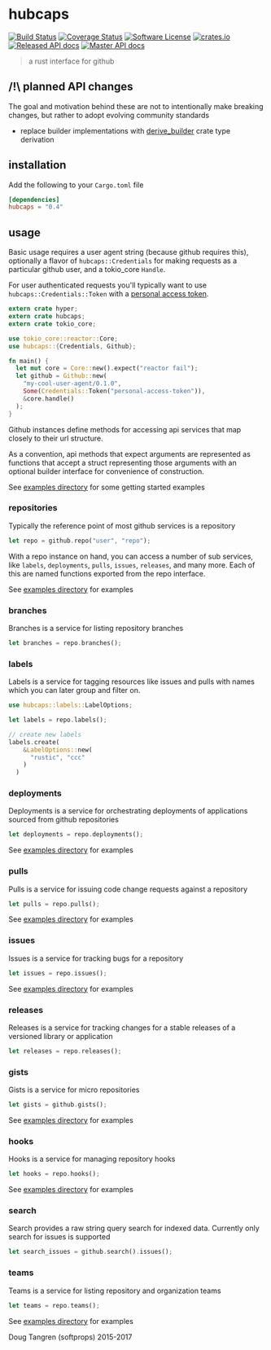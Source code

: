 # hubcaps

[![Build Status](https://travis-ci.org/softprops/hubcaps.svg?branch=master)](https://travis-ci.org/softprops/hubcaps) [![Coverage Status](https://coveralls.io/repos/softprops/hubcaps/badge.svg?branch=master&service=github)](https://coveralls.io/github/softprops/hubcaps?branch=master) [![Software License](https://img.shields.io/badge/license-MIT-brightgreen.svg)](LICENSE) [![crates.io](http://meritbadge.herokuapp.com/hubcaps)](https://crates.io/crates/hubcaps) [![Released API docs](https://docs.rs/hubcaps/badge.svg)](http://docs.rs/hubcaps) [![Master API docs](https://img.shields.io/badge/docs-master-green.svg)](https://softprops.github.io/hubcaps)

> a rust interface for github

## /!\ planned API changes

The goal and motivation behind these are not to intentionally make breaking changes, but rather to adopt evolving community standards

* replace builder implementations with [derive_builder](https://crates.io/crates/derive_builder) crate type derivation

## installation

Add the following to your `Cargo.toml` file

```toml
[dependencies]
hubcaps = "0.4"
```

## usage

Basic usage requires a user agent string (because github requires this),
optionally a flavor of `hubcaps::Credentials` for making requests as a particular
github user, and a tokio_core `Handle`.

For user authenticated requests you'll typically want to use
`hubcaps::Credentials::Token` with a
[personal access token](https://github.com/settings/tokens).

```rust
extern crate hyper;
extern crate hubcaps;
extern crate tokio_core;

use tokio_core::reactor::Core;
use hubcaps::{Credentials, Github};

fn main() {
  let mut core = Core::new().expect("reactor fail");
  let github = Github::new(
    "my-cool-user-agent/0.1.0",
    Some(Credentials::Token("personal-access-token")),
    &core.handle()
  );
}
```

Github instances define methods for accessing api services that map closely to
their url structure.

As a convention, api methods that expect arguments are represented as functions
that accept a struct representing those arguments with an optional builder
interface for convenience of construction.

See [examples directory](examples/) for some getting started examples

### repositories

Typically the reference point of most github services is a repository

```rust
let repo = github.repo("user", "repo");
```

With a repo instance on hand, you can access a number of sub services,
like `labels`, `deployments`, `pulls`, `issues`, `releases`, and many more.
Each of this are named functions exported from the repo interface.

See [examples directory](examples/repos.rs) for examples

### branches

Branches is a service for listing repository branches

```rust
let branches = repo.branches();
```

### labels

Labels is a service for tagging resources like issues and pulls with names which you can later group and filter on.

```rust
use hubcaps::labels::LabelOptions;

let labels = repo.labels();

// create new labels
labels.create(
    &LabelOptions::new(
      "rustic", "ccc"
    )
  )
```

### deployments

Deployments is a service for orchestrating deployments of applications sourced from github repositories

```rust
let deployments = repo.deployments();
```

See [examples directory](examples/deployments.rs) for examples

### pulls

Pulls is a service for issuing code change requests against a repository

```rust
let pulls = repo.pulls();
```

See [examples directory](examples/pulls.rs) for examples

### issues

Issues is a service for tracking bugs for a repository

```rust
let issues = repo.issues();
```

See [examples directory](examples/issues.rs) for examples

### releases

Releases is a service for tracking changes for a stable releases of a versioned library or application

```rust
let releases = repo.releases();
```

### gists

Gists is a service for micro repositories

```rust
let gists = github.gists();
```

See [examples directory](examples/gists.rs) for examples


### hooks

Hooks is a service for managing repository hooks

```rust
let hooks = repo.hooks();
```

See [examples directory](examples/hooks.rs) for examples

### search

Search provides a raw string query search for indexed data. Currently only search for issues is supported

```rust
let search_issues = github.search().issues();
```

### teams

Teams is a service for listing repository and organization teams

```rust
let teams = repo.teams();
```

See [examples directory](examples/teams.rs) for examples

Doug Tangren (softprops) 2015-2017
